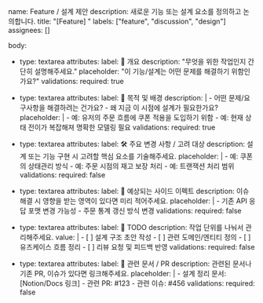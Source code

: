 name: Feature / 설계 제안
description: 새로운 기능 또는 설계 요소를 정의하고 논의합니다.
title: "[Feature] "
labels: ["feature", "discussion", "design"]
assignees: []

body:
  - type: textarea
    attributes:
      label: 🧩 개요
      description: "무엇을 위한 작업인지 간단히 설명해주세요."
      placeholder: "이 기능/설계는 어떤 문제를 해결하기 위함인가요?"
    validations:
      required: true

  - type: textarea
    attributes:
      label: 🎯 목적 및 배경
      description: |
        - 어떤 문제/요구사항을 해결하려는 건가요?
        - 왜 지금 이 시점에 설계가 필요한가요?
      placeholder: |
        - 예: 유저의 주문 흐름에 쿠폰 적용을 도입하기 위함
        - 예: 현재 상태 전이가 복잡해져 명확한 모델링 필요
    validations:
      required: true

  - type: textarea
    attributes:
      label: 🛠 주요 변경 사항 / 고려 대상
      description: 설계 또는 기능 구현 시 고려할 핵심 요소를 기술해주세요.
      placeholder: |
        - 예: 쿠폰의 상태관리 방식
        - 예: 주문 시점의 재고 보장 처리
        - 예: 트랜잭션 처리 범위
    validations:
      required: false

  - type: textarea
    attributes:
      label: 🧪 예상되는 사이드 이펙트
      description: 이슈 해결 시 영향을 받는 영역이 있다면 미리 적어주세요.
      placeholder: |
        - 기존 API 응답 포맷 변경 가능성
        - 주문 통계 갱신 방식 변경
    validations:
      required: false

  - type: textarea
    attributes:
      label: 📝 TODO
      description: 작업 단위를 나눠서 관리해주세요.
      value: |
        - [ ] 설계 구조 초안 작성
        - [ ] 관련 도메인/엔티티 정의
        - [ ] 유즈케이스 흐름 정리
        - [ ] 리뷰 요청 및 피드백 반영
    validations:
      required: false

  - type: textarea
    attributes:
      label: 🔗 관련 문서 / PR
      description: 관련된 문서나 기존 PR, 이슈가 있다면 링크해주세요.
      placeholder: |
        - 설계 정리 문서: [Notion/Docs 링크]
        - 관련 PR: #123
        - 관련 이슈: #456
    validations:
      required: false
